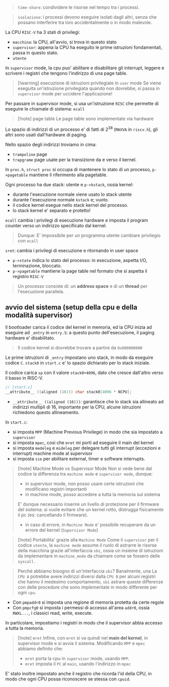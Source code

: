 > `time-share`: condividere le risorse nel tempo tra i processi.

> `isolazione`: i processi devono eseguire isolati dagli altri, senza che possano interferire tra loro accidentalmente o in modo malevole.

La CPU `RISC-V` ha 3 stati di privilegi:
* `macchina`: la CPU, all'avvio, si trova in questo stato
* `supervisor`: appena la CPU ha eseguito le prime istruzioni fondamentali, passa in questo stato.
* `utente`

In `supervisor` mode, la cpu puo' abilitare e disabilitare gli interrupt, leggere e scrivere i registri che tengono l'indirizzo di una page table.

> [!warning] esecuzione di istruzioni privilegiate in `user` mode
> Se viene eseguita un'istruzione privilegiata quando non dovrebbe, si passa in `supervisor` mode per uccidere l'applicazione!

Per passare in supervisor mode, si usa un'istruzione `RISC` che permette di eseguire le chiamate di sistema: `ecall`

> [!note] page table 
> Le page table sono implementate via hardware

Lo spazio di indirizzi di un processo e' di fatti di $2^{38}$ (`MAXVA` in `riscv.h`), gli altri sono usati dall'hardware di paging.

Nello spazio degli indirizzi troviamo in cima:
* `trampoline` page
* `trapgrame` page
usate per la transizione da e verso il kernel.

In `proc.h`, `struct proc` si occupa di mantenere lo stato di un processo, `p->pagetable` mantiene il riferimento alla pagetable.

Ogni processo ha due stack: utente e `p->kstack`, ossia kernel:
* durante l'esecuzione normale viene usato lo stack utente
* durante l'esecuzione normale `kstack` e; vuoto.
* il codice kernel esegue nello stack kernel del processo.
* lo stack kernel e' separato e protetto!

`ecall` cambia i privilegi di esecuzione hardware e imposta il program counter verso un indirizzo specificato dal kernel. 

> Dunque: E' impossibile per un programma utente cambiare privilegio con `ecall`

`sret`: cambia i privilegi di esecuzione e ritornando in user space

* `p->state` indica lo stato del processo: in esecuzione, aspetta I/O, terminazione, bloccato.
* `p->pagetable` mantiene la page table nel formato che si aspetta il registro `RISC-V`

> Un processo consiste di: un **address space** e di un **thread** per l'esecuzione parallela.

## avvio del sistema (setup della cpu e della modalità supervisor)
Il bootloader carica il codice del kernel in memoria, ed la CPU inizia ad eseguire ad `_entry` in `entry.S`: a questo punto dell'esecuzione, il paging hardware e' disabilitato.

> Il codice kernel si dovrebbe trovare a partire da `0x800000000`

Le prime istruzioni di `_entry` impostano uno stack, in modo da eseguire codice `C`. `stack0` in `start.c` e' lo spazio dichiarato per lo stack iniziale.

Il codice carica `sp` con il valore `stack0+4096`, dato che cresce dall'altro verso il basso in RISC-V.

```c
// [start.c]
__attribute__ ((aligned (16))) char stack0[4096 * NCPU];
```
* `__attribute__ ((aligned (16)))`: garantisce che lo stack sia allineato ad indirizzi multipli di 16, importante per la CPU, alcune istruzioni richiedono questo allineamento.

In `start.c`:
* si imposta `MPP` (Machine Previous Privilege) in modo che sia impostato a `supervisor`
* si imposta `mpec`, cosi che `mret` mi porti ad eseguire il main del kernel
* si imposta `medeleg` e `mideleg` per delegare tutti gli interrupt (eccezioni e interrupt) machine mode al supervisor
* si imposta `sie` per abilitare external, timer e software interrupts.

> [!note] Machine Mode vs Supervisor Mode
> Non si vede bene dal codice la differenza tra `machine mode` e `supervisor mode`, dunque:
> * in supervisor mode, non posso usare certe istruzioni che modificano registri importanti
> * in machine mode, posso accedere a tutta la memoria sul sistema
> 
> E' dunque necessario inserire un livello di protezione per il firmware del sistema: si vuole evitare che un kernel rotto, distrugga fisicamente il pc (es: cancellando il firmware).
> * in caso di errore, in `Machine Mode` e' possibile recuperare da un errore del kernel (`Supervisor Mode`) 

> [!note] Portabilita' grazie alla `Machine Mode`
> Come il `supervisor` per il codice `utente`, la `machine mode` assume il ruolo di astrarre le risorse della macchina grazie all'interfaccia `sbi`, ossia un insieme di istruzioni da implementare in `machine_mode` da chiamare come se fossero delle `syscall`.

> Perché abbiamo bisogno di un'interfaccia `sbi`? Banalmente, una La `CPU A` potrebbe avere indirizzi diversi dalla `CPU B` per alcuni registri che hanno il medesimo comportamento, `sbi` astrare queste differenze con delle procedure che sono implementate in modo differente per ogni `cpu`.


* Con `pmpaddr0` si imposta una regione di memoria protetta da certe regole
* Con `pmpcfg0` si imposta i permessi di accesso all'area `addr0`, ossia `RWXL...`, i classici read, write, execute.

In particolare, impostiamo i registri in modo che il supervisor abbia accesso a tutta la memoria.

> [!note] `mret` 
> Infine, con `mret` si va quindi nel **main del kernel**, in supervisor mode e si avvia il sistema. Modificando `MPP` e `mpec` abbiamo definito che:
> * `mret` porta la cpu in `supervisor` mode, usando `MPP`.
> * `mret` imposta il `PC` al `main`, usando l'indirizzo in `mpec`

E' stato inoltre impostato anche il registro che ricorda l'id della CPU, in modo che ogni CPU possa riconoscere se stessa con `cpuid`.


